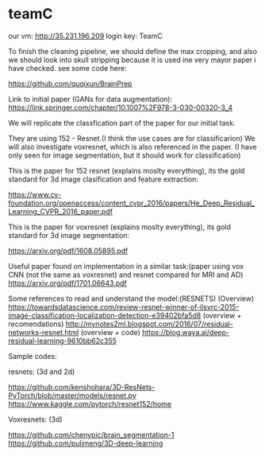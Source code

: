 # teamC

our vm: http://35.231.196.209
login key: TeamC

To finish the cleaning pipeline, we should define the max cropping, and also we should look into skull stripping because it is used ine very mayor paper i have checked. see some code here:

https://github.com/quqixun/BrainPrep

Link to initial paper (GANs for data augmentation): https://link.springer.com/chapter/10.1007%2F978-3-030-00320-3_4

We will replicate the classfication part of the paper for our initial task.

They are using 152 - Resnet.(I think the use cases are for classificarion)
We will also investigate voxresnet, which is also referenced in the paper. (I have only seen for image segmentation, but it should work for classification)

This is the paper for 152 resnet (explains moslty everything), its the gold standard for 3d image clasification and feature extraction: 

https://www.cv-foundation.org/openaccess/content_cvpr_2016/papers/He_Deep_Residual_Learning_CVPR_2016_paper.pdf

This is the paper for voxresnet (explains moslty everything), its gold standard for 3d image segmentation: 

https://arxiv.org/pdf/1608.05895.pdf

Useful paper found on implementation in a similar task:(paper using vox CNN (not the same as voxresnet) and resnet compared for MRI and AD)
https://arxiv.org/pdf/1701.06643.pdf

Some references to read and understand the model:(RESNETS)
(Overview) https://towardsdatascience.com/review-resnet-winner-of-ilsvrc-2015-image-classification-localization-detection-e39402bfa5d8
(overview + recomendations) http://mynotes2ml.blogspot.com/2016/07/residual-networks-resnet.html
(overview + code) https://blog.waya.ai/deep-residual-learning-9610bb62c355

Sample codes:

resnets: (3d and 2d)

https://github.com/kenshohara/3D-ResNets-PyTorch/blob/master/models/resnet.py
https://www.kaggle.com/pytorch/resnet152/home

Voxresnets: (3d)

https://github.com/chenypic/brain_segmentation-1
https://github.com/pulimeng/3D-deep-learning
